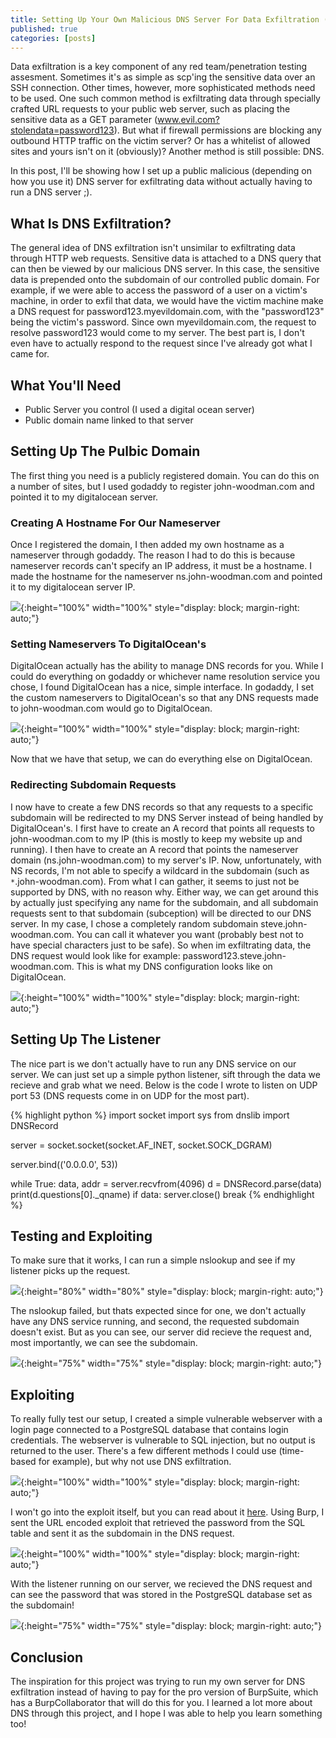 ```yaml
---
title: Setting Up Your Own Malicious DNS Server For Data Exfiltration (Without a DNS Server)
published: true
categories: [posts]
---
```


Data exfiltration is a key component of any red team/penetration testing assesment. Sometimes it's as simple as scp'ing the sensitive data over an SSH connection. Other times, however, more sophisticated methods need to be used. One such common method is exfiltrating data through specially crafted URL requests to your public web server, such as placing the sensitive data as a GET parameter (www.evil.com?stolendata=password123). But what if firewall permissions are blocking any outbound HTTP traffic on the victim server? Or has a whitelist of allowed sites and yours isn't on it (obviously)? Another method is still possible: DNS.

In this post, I'll be showing how I set up a public malicious (depending on how you use it) DNS server for exfiltrating data without actually having to run a DNS server ;). 

## [](#header-1)What Is DNS Exfiltration?

The general idea of DNS exfiltration isn't unsimilar to exfiltrating data through HTTP web requests. Sensitive data is attached to a DNS query that can then be viewed by our malicious DNS server. In this case, the sensitive data is prepended onto the subdomain of our controlled public domain. For example, if we were able to access the password of a user on a victim's machine, in order to exfil that data, we would have the victim machine make a DNS request for password123.myevildomain.com, with the "password123" being the victim's password. Since own myevildomain.com, the request to resolve password123 would come to my server. The best part is, I don't even have to actually respond to the request since I've already got what I came for.

## [](#header-2)What You'll Need

- Public Server you control (I used a digital ocean server)
- Public domain name linked to that server

## [](#header-3)Setting Up The Pulbic Domain

The first thing you need is a publicly registered domain. You can do this on a number of sites, but I used godaddy to register john-woodman.com and pointed it to my digitalocean server.

### [](#header-4)Creating A Hostname For Our Nameserver
Once I registered the domain, I then added my own hostname as a nameserver through godaddy. The reason I had to do this is because nameserver records can't specify an IP address, it must be a hostname. I made the hostname for the nameserver ns.john-woodman.com and pointed it to my digitalocean server IP.

![](/assets/2020-06-10-DNS-Exfiltration-Setup/1.png){:height="100%" width="100%" style="display: block;  margin-right: auto;"}

### [](#header-5)Setting Nameservers To DigitalOcean's
DigitalOcean actually has the ability to manage DNS records for you. While I could do everything on godaddy or whichever name resolution service you chose, I found DigitalOcean has a nice, simple interface. In godaddy, I set the custom nameservers to DigitalOcean's so that any DNS requests made to john-woodman.com would go to DigitalOcean.

![](/assets/2020-06-10-DNS-Exfiltration-Setup/2.png){:height="100%" width="100%" style="display: block;  margin-right: auto;"}

Now that we have that setup, we can do everything else on DigitalOcean.

### [](#header-6)Redirecting Subdomain Requests
I now have to create a few DNS records so that any requests to a specific subdomain will be redirected to my DNS Server instead of being handled by DigitalOcean's. I first have to create an A record that points all requests to john-woodman.com to my IP (this is mostly to keep my website up and running). I then have to create an A record that points the nameserver domain (ns.john-woodman.com) to my server's IP. Now, unfortunately, with NS records, I'm not able to specify a wildcard in the subdomain (such as `*`.john-woodman.com). From what I can gather, it seems to just not be supported by DNS, with no reason why. Either way, we can get around this by actually just specifying any name for the subdomain, and all subdomain requests sent to that subdomain (subception) will be directed to our DNS server. In my case, I chose a completely random subdomain steve.john-woodman.com. You can call it whatever you want (probably best not to have special characters just to be safe). So when im exfiltrating data, the DNS request would look like for example: password123.steve.john-woodman.com. This is what my DNS configuration looks like on DigitalOcean.

![](/assets/2020-06-10-DNS-Exfiltration-Setup/3.png){:height="100%" width="100%" style="display: block;  margin-right: auto;"}

## [](#header-7)Setting Up The Listener
The nice part is we don't actually have to run any DNS service on our server. We can just set up a simple python listener, sift through the data we recieve and grab what we need. Below is the code I wrote to listen on UDP port 53 (DNS requests come in on UDP for the most part).

{% highlight python %}
import socket
import sys
from dnslib import DNSRecord

server = socket.socket(socket.AF_INET, socket.SOCK_DGRAM)

server.bind(('0.0.0.0', 53))

while True:
    data, addr = server.recvfrom(4096)
    d = DNSRecord.parse(data)
    print(d.questions[0]._qname)
    if data:
        server.close()
        break
{% endhighlight %}

## [](#header-8)Testing and Exploiting
To make sure that it works, I can run a simple nslookup and see if my listener picks up the request.

![](/assets/2020-06-10-DNS-Exfiltration-Setup/4.png){:height="80%" width="80%" style="display: block;  margin-right: auto;"}

The nslookup failed, but thats expected since for one, we don't actually have any DNS service running, and second, the requested subdomain doesn't exist. But as you can see, our server did recieve the request and, most importantly, we can see the subdomain.

![](/assets/2020-06-10-DNS-Exfiltration-Setup/5.png){:height="75%" width="75%" style="display: block;  margin-right: auto;"}

## [](#header-9)Exploiting
To really fully test our setup, I created a simple vulnerable webserver with a login page connected to a PostgreSQL database that contains login credentials. The webserver is vulnerable to SQL injection, but no output is returned to the user. There's a few different methods I could use (time-based for example), but why not use DNS exfiltration. 

![](/assets/2020-06-10-DNS-Exfiltration-Setup/6.png){:height="100%" width="100%" style="display: block;  margin-right: auto;"}

I won't go into the exploit itself, but you can read about it [here](https://portswigger.net/web-security/sql-injection/blind). Using Burp, I sent the URL encoded exploit that retrieved the password from the SQL table and sent it as the subdomain in the DNS request.

![](/assets/2020-06-10-DNS-Exfiltration-Setup/7.png){:height="100%" width="100%" style="display: block;  margin-right: auto;"}

With the listener running on our server, we recieved the DNS request and can see the password that was stored in the PostgreSQL database set as the subdomain!

![](/assets/2020-06-10-DNS-Exfiltration-Setup/8.png){:height="75%" width="75%" style="display: block;  margin-right: auto;"}

## [](#header-10)Conclusion
The inspiration for this project was trying to run my own server for DNS exfiltration instead of having to pay for the pro version of BurpSuite, which has a BurpCollaborator that will do this for you. I learned a lot more about DNS through this project, and I hope I was able to help you learn something too!
